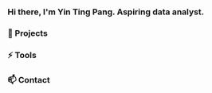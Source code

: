 ### Hi there, I'm Yin Ting Pang. Aspiring data analyst.


### 🌱 Projects
### ⚡ Tools
### 📫 Contact

<!--
**ytingp/ytingp** is a ✨ _special_ ✨ repository because its `README.md` (this file) appears on your GitHub profile.

Here are some ideas to get you started:

- 🔭 I’m currently working on ...
- 
- 👯 I’m looking to collaborate on ...
- 🤔 I’m looking for help with ...
- 💬 Ask me about ...
- 
- 😄 Pronouns: ...
- 
-->
